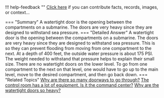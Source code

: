!!! help-feedback ""
    <a href="/feedback/" data-feedback-link>Click here</a>
    if you can contribute facts, records, images, or context…

<a id="summary"></a>
=== "Summary"
    A watertight door is the opening between the compartments on a submarine. The doors are very heavy since they are designed to withstand sea pressure.
=== "Detailed Answer"
    A watertight door is the opening between the compartments on a submarine. The doors are very heavy since they are designed to withstand sea pressure. This is so they can prevent flooding from moving from one compartment to the next. At a depth of 400 feet, the outside water pressure is about 175 PSI. The weight needed to withstand that pressure helps to explain their small size.
    There are no watertight doors on the lower level. To go from one compartment to the next on that level, one would have to go up to the main level, move to the desired compartment, and then go back down.
=== "Related Topics"
    [Why are there so many doorways to go through?](why-are-there-so-many-doorways-to-go-through.md#summary)
    [The control room has a lot of equipment. Is it the command center?](the-control-room-has-a-lot-of-equipment-is-it-the-command-center.md#summary)
    [Why are the watertight doors so heavy?](why-are-the-watertight-doors-so-heavy.md#summary)
